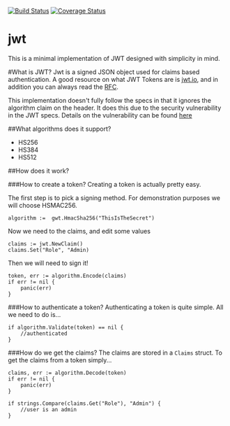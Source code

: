 [![Build Status](https://travis-ci.org/robbert229/jwt.svg?branch=master)](https://travis-ci.org/robbert229/jwt) [![Coverage Status](https://coveralls.io/repos/github/robbert229/jwt/badge.svg?branch=master)](https://coveralls.io/github/robbert229/jwt?branch=master)

# jwt
This is a minimal implementation of JWT designed with simplicity in mind.

#What is JWT?
Jwt is a signed JSON object used for claims based authentication. A good resource on what JWT Tokens are is [jwt.io](https://jwt.io/), and in addition you can always read the [RFC](https://tools.ietf.org/html/rfc7519).

This implementation doesn't fully follow the specs in that it ignores the algorithm claim on the header. It does this due to the security vulnerability in the JWT specs. Details on the vulnerability can be found [here](https://auth0.com/blog/2015/03/31/critical-vulnerabilities-in-json-web-token-libraries/)

##What algorithms does it support?
* HS256
* HS384
* HS512

##How does it work?

###How to create a token?
Creating a token is actually pretty easy.

The first step is to pick a signing method. For demonstration purposes we will choose HSMAC256.

    algorithm :=  gwt.HmacSha256("ThisIsTheSecret")
   
Now we need to the claims, and edit some values

    claims := jwt.NewClaim()
    claims.Set("Role", "Admin)
    
Then we will need to sign it!

    token, err := algorithm.Encode(claims)
    if err != nil {
        panic(err)    
    }
    
###How to authenticate a token?
Authenticating a token is quite simple. All we need to do is...

    if algorithm.Validate(token) == nil {
        //authenticated
    } 
    
###How do we get the claims?
The claims are stored in a `Claims` struct. To get the claims from a token simply...
    
    claims, err := algorithm.Decode(token)
    if err != nil {
        panic(err)
    }
    
    if strings.Compare(claims.Get("Role"), "Admin") {
        //user is an admin    
    }